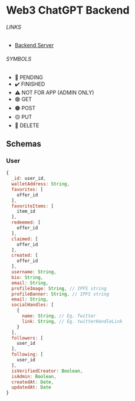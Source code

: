 # Web3 ChatGPT Backend

###### LINKS

- [Backend Server]()

###### SYMBOLS

- 📝 PENDING
- ✔️ FINISHED
- ⚠️ NOT FOR APP (ADMIN ONLY)
- 🟢 GET
- 🟠 POST
- 🟡 PUT
- 🔴 DELETE

## Schemas

### User
  
```js
{
  _id: user_id,
  walletAddress: String,
  favorites: [
    offer_id
  ],
  favoriteItems: [
    item_id
  ],
  redeemed: [
    offer_id
  ],
  claimed: [
    offer_id
  ],
  created: [
    offer_id
  ],
  username: String,
  bio: String,
  email: String,
  profileImage: String, // IPFS string
  profileBanner: String, // IPFS string
  email: String,
  socialHandles: [
    {
      name: String, // Eg. Twitter
      link: String, // Eg. twitterHandleLink
    }
  ],
  followers: [
    user_id
  ],
  following: [
    user_id
  ],
  isVerifiedCreator: Boolean,
  isAdmin: Boolean,
  createdAt: Date,
  updatedAt: Date
}
```